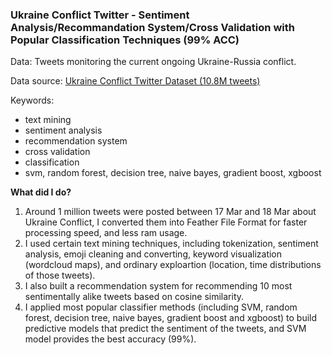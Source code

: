 ### Ukraine Conflict Twitter - Sentiment Analysis/Recommandation System/Cross Validation with Popular Classification Techniques (99% ACC)

Data: Tweets monitoring the current ongoing Ukraine-Russia conflict. 

Data source: [Ukraine Conflict Twitter Dataset (10.8M tweets)](https://www.kaggle.com/datasets/bwandowando/ukraine-russian-crisis-twitter-dataset-1-2-m-rows/code)

Keywords: 
- text mining
- sentiment analysis
- recommendation system
- cross validation
- classification
- svm, random forest, decision tree, naive bayes, gradient boost, xgboost

**What did I do?**
1. Around 1 million tweets were posted between 17 Mar and 18 Mar about Ukraine Conflict, I converted them into Feather File Format for faster processing speed, and less ram usage.
2. I used certain text mining techniques, including tokenization, sentiment analysis, emoji cleaning and converting, keyword visualization (wordcloud maps), and ordinary exploartion (location, time distributions of those tweets).
3. I also built a recommendation system for recommending 10 most sentimentally alike tweets based on cosine similarity.
4. I applied most popular classifier methods (including SVM, random forest, decision tree, naive bayes, gradient boost and xgboost) to build predictive models that predict the sentiment of the tweets, and SVM model provides the best accuracy (99%).
